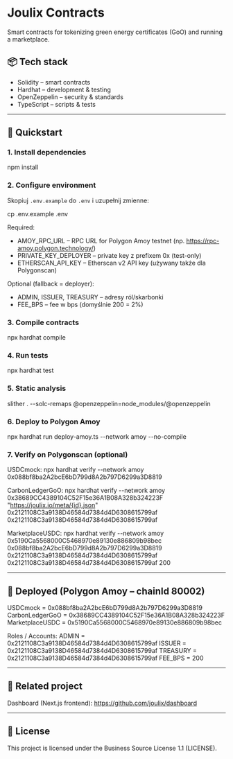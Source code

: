 # Joulix Contracts

Smart contracts for tokenizing green energy certificates (GoO) and running a marketplace.

## 📦 Tech stack
- Solidity – smart contracts
- Hardhat – development & testing
- OpenZeppelin – security & standards
- TypeScript – scripts & tests

---

## 🚀 Quickstart

### 1. Install dependencies
npm install

### 2. Configure environment
Skopiuj `.env.example` do `.env` i uzupełnij zmienne:

cp .env.example .env

Required:
- AMOY_RPC_URL – RPC URL for Polygon Amoy testnet (np. https://rpc-amoy.polygon.technology/)
- PRIVATE_KEY_DEPLOYER – private key z prefixem 0x (test-only)
- ETHERSCAN_API_KEY – Etherscan v2 API key (używany także dla Polygonscan)

Optional (fallback = deployer):
- ADMIN, ISSUER, TREASURY – adresy ról/skarbonki
- FEE_BPS – fee w bps (domyślnie 200 = 2%)

### 3. Compile contracts
npx hardhat compile

### 4. Run tests
npx hardhat test

### 5. Static analysis
slither . --solc-remaps @openzeppelin=node_modules/@openzeppelin

### 6. Deploy to Polygon Amoy
npx hardhat run deploy-amoy.ts --network amoy --no-compile

### 7. Verify on Polygonscan (optional)

USDCmock:
npx hardhat verify --network amoy 0x088bf8ba2A2bcE6bD799d8A2b797D6299a3D8819

CarbonLedgerGoO:
npx hardhat verify --network amoy 0x38689CC4389104C52F15e36A1B08A328b324223F "https://joulix.io/meta/{id}.json" 0x2121108C3a9138D46584d7384d4D6308615799af 0x2121108C3a9138D46584d7384d4D6308615799af

MarketplaceUSDC:
npx hardhat verify --network amoy 0x5190Ca5568000C5468970e89130e886809b98bec 0x088bf8ba2A2bcE6bD799d8A2b797D6299a3D8819 0x2121108C3a9138D46584d7384d4D6308615799af 0x2121108C3a9138D46584d7384d4D6308615799af 200

---

## 📜 Deployed (Polygon Amoy – chainId 80002)

USDCmock        = 0x088bf8ba2A2bcE6bD799d8A2b797D6299a3D8819
CarbonLedgerGoO = 0x38689CC4389104C52F15e36A1B08A328b324223F
MarketplaceUSDC = 0x5190Ca5568000C5468970e89130e886809b98bec

Roles / Accounts:
ADMIN    = 0x2121108C3a9138D46584d7384d4D6308615799af
ISSUER   = 0x2121108C3a9138D46584d7384d4D6308615799af
TREASURY = 0x2121108C3a9138D46584d7384d4D6308615799af
FEE_BPS  = 200

---

## 🔗 Related project
Dashboard (Next.js frontend): https://github.com/joulix/dashboard

---

## 📝 License
This project is licensed under the Business Source License 1.1 (LICENSE).
